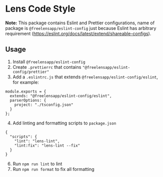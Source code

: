 # Lens Code Style

**Note:** This package contains Eslint and Prettier configurations, name of package is `@freelensapp/eslint-config` just because Eslint has arbitrary requirement (https://eslint.org/docs/latest/extend/shareable-configs).

## Usage

1. Install `@freelensapp/eslint-config`
2. Create `.prettierrc` that contains `"@freelensapp/eslint-config/prettier"`
3. Add a `.eslintrc.js` that extends `@freelensapp/eslint-config/eslint`, for example:

```
module.exports = {
  extends: "@freelensapp/eslint-config/eslint",
  parserOptions: {
    project: "./tsconfig.json"
  }
};
```

4. Add linting and formatting scripts to `package.json`

```
{
  "scripts": {
    "lint": "lens-lint",
    "lint:fix": "lens-lint --fix"
  }
}
```

6. Run `npm run lint` to lint
7. Run `npm run format` to fix all formatting
